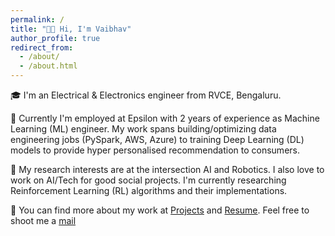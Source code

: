 ```yaml
---
permalink: /
title: "👋🏼 Hi, I'm Vaibhav"
author_profile: true
redirect_from: 
  - /about/
  - /about.html
---
```


🎓 I'm an Electrical & Electronics engineer from RVCE, Bengaluru. 

🏣 Currently I'm employed at Epsilon with 2 years of experience as Machine Learning (ML) engineer. My work spans building/optimizing data engineering jobs (PySpark, AWS, Azure) to training Deep Learning (DL) models to provide hyper personalised recommendation to consumers.

🔬 My research interests are at the intersection AI and Robotics. I also love to work on AI/Tech for good social projects. I'm currently researching Reinforcement Learning (RL) algorithms and their implementations. 

📩 You can find more about my work at [Projects]() and [Resume](). Feel free to shoot me a [mail](mailto:)
